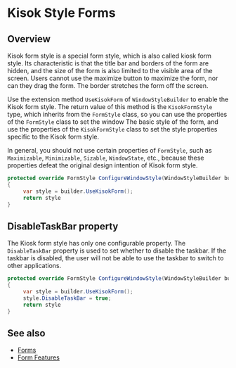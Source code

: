 # Kisok Style Forms

## Overview

Kisok form style is a special form style, which is also called kiosk form style. Its characteristic is that the title bar and borders of the form are hidden, and the size of the form is also limited to the visible area of the screen. Users cannot use the maximize button to maximize the form, nor can they drag the form. The border stretches the form off the screen.

Use the extension method `UseKisokForm` of `WindowStyleBuilder` to enable the Kisok form style. The return value of this method is the `KisokFormStyle` type, which inherits from the `FormStyle` class, so you can use the properties of the `FormStyle` class to set the window The basic style of the form, and use the properties of the `KisokFormStyle` class to set the style properties specific to the Kisok form style.

In general, you should not use certain properties of `FormStyle`, such as `Maximizable`, `Minimizable`, `Sizable`, `WindowState`, etc., because these properties defeat the original design intention of Kisok form style.

```csharp
protected override FormStyle ConfigureWindowStyle(WindowStyleBuilder builder)
{
     var style = builder.UseKisokForm();
     return style
}
```

## DisableTaskBar property

The Kiosk form style has only one configurable property. The `DisableTaskBar` property is used to set whether to disable the taskbar. If the taskbar is disabled, the user will not be able to use the taskbar to switch to other applications.

```csharp
protected override FormStyle ConfigureWindowStyle(WindowStyleBuilder builder)
{
     var style = builder.UseKisokForm();
     style.DisableTaskBar = true;
     return style
}
```

## See also

- [Forms](./overview.md)
- [Form Features](./Form-Features.md)
